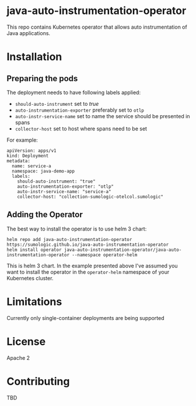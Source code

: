 # java-auto-instrumentation-operator

This repo contains Kubernetes operator that allows auto instrumentation of Java applications.

# Installation

## Preparing the pods

The deployment needs to have following labels applied:
* `should-auto-instrument` set to *true*
* `auto-instrumentation-exporter` preferably set to `otlp`
* `auto-instr-service-name` set to name the service should be presented in spans
* `collector-host` set to host where spans need to be set

For example:

```
apiVersion: apps/v1
kind: Deployment
metadata:
  name: service-a
  namespace: java-demo-app
  labels:
    should-auto-instrument: "true"
    auto-instrumentation-exporter: "otlp"
    auto-instr-service-name: "service-a"
    collector-host: "collection-sumologic-otelcol.sumologic"
```

## Adding the Operator

The best way to install the operator is to use helm 3 chart:
```shell script
helm repo add java-auto-instrumentation-operator https://sumologic.github.io/java-auto-instrumentation-operator
helm install operator java-auto-instrumentation-operator/java-auto-instrumentation-operator --namespace operator-helm
```
This is helm 3 chart.
In the example presented above I've assumed you want to install the operator in the `operator-helm` namespace
of your Kubernetes cluster.

# Limitations

Currently only single-container deployments are being supported

# License
Apache 2

# Contributing
TBD

